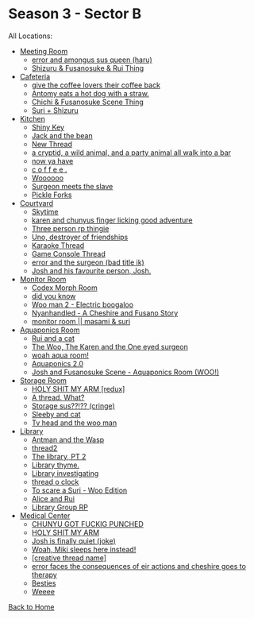# Season 3 - Sector B

All Locations:
* [Meeting Room](https://astreatss.github.io/PD-Season-3-Archive/sector_b/Danganronpa_%20Prospective%20Despair%20-%20Sector%20B%20%28KG%29%20-%20meeting-room%20%5B867760462947156058%5D.html)
  * [error and amongus sus queen (haru)](https://astreatss.github.io/PD-Season-3-Archive/sector_b/meeting_room/Danganronpa_%20Prospective%20Despair%20-%20meeting-room%20-%20error%20and%20amongus%20sus%20queen%20(haru)%20%5B887072750181695528%5D.html)
  * [Shizuru & Fusanosuke & Rui Thing](https://astreatss.github.io/PD-Season-3-Archive/sector_b/meeting_room/Danganronpa_%20Prospective%20Despair%20-%20meeting-room%20-%20Shizuru%20%26%20Fusanosuke%20%26%20Rui%20Thing%20%5B886097717741375498%5D.html)
* [Cafeteria](https://astreatss.github.io/PD-Season-3-Archive/sector_b/Danganronpa_%20Prospective%20Despair%20-%20Sector%20B%20%28KG%29%20-%20cafeteria%20%5B869059893343182898%5D.html)
  * [give the coffee lovers their coffee back](https://astreatss.github.io/PD-Season-3-Archive/sector_b/cafeteria/Danganronpa_%20Prospective%20Despair%20-%20cafeteria%20-%20give%20the%20coffee%20lovers%20their%20coffee%20back%20%5B898961103986491392%5D.html)
  * [Antomy eats a hot dog with a straw.](https://astreatss.github.io/PD-Season-3-Archive/sector_b/cafeteria/Danganronpa_%20Prospective%20Despair%20-%20cafeteria%20-%20Antomy%20eats%20a%20hot%20dog%20with%20a%20straw.%20%5B898712048857411594%5D.html)
  * [Chichi & Fusanosuke Scene Thing](https://astreatss.github.io/PD-Season-3-Archive/sector_b/cafeteria/Danganronpa_%20Prospective%20Despair%20-%20cafeteria%20-%20Chichi%20%26%20Fusanosuke%20Scene%20Thing%20%5B889330878508064829%5D.html)
  * [Suri + Shizuru](https://astreatss.github.io/PD-Season-3-Archive/sector_b/cafeteria/Danganronpa_%20Prospective%20Despair%20-%20cafeteria%20-%20Suri%20%2B%20Shizuru%20%5B884887396158701578%5D.html)
* [Kitchen](https://astreatss.github.io/PD-Season-3-Archive/sector_b/Danganronpa_%20Prospective%20Despair%20-%20Sector%20B%20%28KG%29%20-%20kitchen%20%5B869059853002375178%5D.html)
  * [Shiny Key](https://astreatss.github.io/PD-Season-3-Archive/sector_b/kitchen/Danganronpa_%20Prospective%20Despair%20-%20kitchen%20-%20Shiny%20Key%20%5B885308893864001596%5D.html)
  * [Jack and the bean](https://astreatss.github.io/PD-Season-3-Archive/sector_b/kitchen/Danganronpa_%20Prospective%20Despair%20-%20kitchen%20-%20Jack%20and%20the%20bean%20%5B902212101047742526%5D.html)
  * [New Thread](https://astreatss.github.io/PD-Season-3-Archive/sector_b/kitchen/Danganronpa_%20Prospective%20Despair%20-%20kitchen%20-%20New%20Thread%20%5B900213212316852266%5D.html)
  * [a cryptid, a wild animal, and a party animal all walk into a bar](https://astreatss.github.io/PD-Season-3-Archive/sector_b/kitchen/Danganronpa_%20Prospective%20Despair%20-%20kitchen%20-%20a%20cryptid%2C%20a%20wild%20animal%2C%20and%20a%20party%20animal%20all%20walk%20into%20a%20bar%20%5B896809361077309480%5D.html)
  * [now ya have](https://astreatss.github.io/PD-Season-3-Archive/sector_b/kitchen/Danganronpa_%20Prospective%20Despair%20-%20kitchen%20-%20now%20ya%20have%20%5B892123100093747201%5D.html)
  * [c o f f e e .](https://astreatss.github.io/PD-Season-3-Archive/sector_b/kitchen/Danganronpa_%20Prospective%20Despair%20-%20kitchen%20-%20c%20o%20f%20f%20e%20e%20.%20%5B888836466812276761%5D.html)
  * [Woooooo](https://astreatss.github.io/PD-Season-3-Archive/sector_b/kitchen/Danganronpa_%20Prospective%20Despair%20-%20kitchen%20-%20Woooooo%20%5B885169241995759636%5D.html)
  * [Surgeon meets the slave](https://astreatss.github.io/PD-Season-3-Archive/sector_b/kitchen/Danganronpa_%20Prospective%20Despair%20-%20kitchen%20-%20Surgeon%20meets%20the%20slave%20%5B884914981479514133%5D.html)
  * [Pickle Forks](https://astreatss.github.io/PD-Season-3-Archive/sector_b/kitchen/Danganronpa_%20Prospective%20Despair%20-%20kitchen%20-%20Pickle%20Forks%20%5B884578091400298528%5D.html)
* [Courtyard](https://astreatss.github.io/PD-Season-3-Archive/sector_b/Danganronpa_%20Prospective%20Despair%20-%20Sector%20B%20%28KG%29%20-%20courtyard%20%5B869059913727475782%5D.html)
  * [Skytime](https://astreatss.github.io/PD-Season-3-Archive/sector_b/courtyard/Danganronpa_%20Prospective%20Despair%20-%20courtyard%20-%20Skytime%20%5B899427293884194879%5D.html)
  * [karen and chunyus finger licking good adventure](https://astreatss.github.io/PD-Season-3-Archive/sector_b/courtyard/Danganronpa_%20Prospective%20Despair%20-%20courtyard%20-%20karen%20and%20chunyus%20finger%20licking%20good%20adventure%20%5B889936547355451462%5D.html)
  * [Three person rp thingie](https://astreatss.github.io/PD-Season-3-Archive/sector_b/courtyard/Danganronpa_%20Prospective%20Despair%20-%20courtyard%20-%20Three%20person%20rp%20thingie%20%5B887523263754944513%5D.html)
  * [Uno, destroyer of friendships](https://astreatss.github.io/PD-Season-3-Archive/sector_b/courtyard/Danganronpa_%20Prospective%20Despair%20-%20courtyard%20-%20Uno%2C%20destroyer%20of%20friendships%20%5B886381681240584223%5D.html)
  * [Karaoke Thread](https://astreatss.github.io/PD-Season-3-Archive/sector_b/courtyard/Danganronpa_%20Prospective%20Despair%20-%20courtyard%20-%20Karaoke%20Thread%20%5B886380817625022545%5D.html)
  * [Game Console Thread](https://astreatss.github.io/PD-Season-3-Archive/sector_b/courtyard/Danganronpa_%20Prospective%20Despair%20-%20courtyard%20-%20Game%20Console%20Thread%20%5B886380647944454165%5D.html)
  * [error and the surgeon (bad title ik)](https://astreatss.github.io/PD-Season-3-Archive/sector_b/courtyard/Danganronpa_%20Prospective%20Despair%20-%20courtyard%20-%20error%20and%20the%20surgeon%20(bad%20title%20ik)%20%5B885255907049619518%5D.html)
  * [Josh and his favourite person, Josh.](https://astreatss.github.io/PD-Season-3-Archive/sector_b/courtyard/Danganronpa_%20Prospective%20Despair%20-%20courtyard%20-%20Josh%20and%20his%20favourite%20person%2C%20Josh.%20%5B884871520621588520%5D.html)
* [Monitor Room](https://astreatss.github.io/PD-Season-3-Archive/sector_b/Danganronpa_%20Prospective%20Despair%20-%20Sector%20B%20%28KG%29%20-%20monitor-room%20%5B869060064084910150%5D.html)
  * [Codex Morph Room](https://astreatss.github.io/PD-Season-3-Archive/sector_b/monitor_room/Danganronpa_%20Prospective%20Despair%20-%20monitor-room%20-%20Codex%20Morph%20Room%20%5B902380258274201690%5D.html)
  * [did you know](https://astreatss.github.io/PD-Season-3-Archive/sector_b/monitor_room/Danganronpa_%20Prospective%20Despair%20-%20monitor-room%20-%20did%20you%20know%20%5B889272098625847377%5D.html)
  * [Woo man 2 - Electric boogaloo](https://astreatss.github.io/PD-Season-3-Archive/sector_b/monitor_room/Danganronpa_%20Prospective%20Despair%20-%20monitor-room%20-%20Woo%20man%202%20-%20Electric%20boogaloo%20%5B888806167776727040%5D.html)
  * [Nyanhandled - A Cheshire and Fusano Story](https://astreatss.github.io/PD-Season-3-Archive/sector_b/monitor_room/Danganronpa_%20Prospective%20Despair%20-%20monitor-room%20-%20Nyanhandled%20-%20A%20Cheshire%20and%20Fusano%20Story%20%5B888189653562314763%5D.html)
  * [monitor room \|\| masami & suri](https://astreatss.github.io/PD-Season-3-Archive/sector_b/monitor_room/Danganronpa_%20Prospective%20Despair%20-%20monitor-room%20-%20monitor%20room%20__%20masami%20%26%20suri%20%5B885958158311374859%5D.html)
* [Aquaponics Room](https://astreatss.github.io/PD-Season-3-Archive/sector_b/Danganronpa_%20Prospective%20Despair%20-%20Sector%20B%20%28KG%29%20-%20aquaponics-room%20%5B869060366909444096%5D.html)
  * [Rui and a cat](https://astreatss.github.io/PD-Season-3-Archive/sector_b/aquaponics_room/Danganronpa_%20Prospective%20Despair%20-%20aquaponics-room%20-%20Rui%20and%20a%20cat%20%5B891761149580804197%5D.html)
  * [The Woo, The Karen and the One eyed surgeon](https://astreatss.github.io/PD-Season-3-Archive/sector_b/aquaponics_room/Danganronpa_%20Prospective%20Despair%20-%20aquaponics-room%20-%20The%20Woo%2C%20The%20Karen%20and%20the%20One%20eyed%20surgeon%20%5B891343980162322492%5D.html)
  * [woah aqua room!](https://astreatss.github.io/PD-Season-3-Archive/sector_b/aquaponics_room/Danganronpa_%20Prospective%20Despair%20-%20aquaponics-room%20-%20woah%20aqua%20room!%20%5B888803565177544764%5D.html)
  * [Aquaponics 2.0](https://astreatss.github.io/PD-Season-3-Archive/sector_b/aquaponics_room/Danganronpa_%20Prospective%20Despair%20-%20aquaponics-room%20-%20Aquaponics%202.0%20%5B888163444526809188%5D.html)
  * [Josh and Fusanosuke Scene - Aquaponics Room (WOO!)](https://astreatss.github.io/PD-Season-3-Archive/sector_b/aquaponics_room/Danganronpa_%20Prospective%20Despair%20-%20aquaponics-room%20-%20Josh%20and%20Fusanosuke%20Scene%20-%20Aquaponics%20Room%20(WOO!)%20%5B884906449636032524%5D.html)
* [Storage Room](https://astreatss.github.io/PD-Season-3-Archive/sector_b/Danganronpa_%20Prospective%20Despair%20-%20Sector%20B%20%28KG%29%20-%20storage-room%20%5B869060408198172682%5D.html)
  * [HOLY SHIT MY ARM \[redux\]](https://astreatss.github.io/PD-Season-3-Archive/sector_b/storage_room/Danganronpa_%20Prospective%20Despair%20-%20storage-room%20-%20HOLY%20SHIT%20MY%20ARM%20%5Bredux%5D%20%5B903298053275009025%5D.html)
  * [A thread. What?](https://astreatss.github.io/PD-Season-3-Archive/sector_b/storage_room/Danganronpa_%20Prospective%20Despair%20-%20storage-room%20-%20A%20thread.%20What_%20%5B892170159391916033%5D.html)
  * [Storage sus??!?? (cringe)](https://astreatss.github.io/PD-Season-3-Archive/sector_b/storage_room/Danganronpa_%20Prospective%20Despair%20-%20storage-room%20-%20Storage%20sus__!__%20(cringe)%20%5B890744548828008490%5D.html)
  * [Sleeby and cat](https://astreatss.github.io/PD-Season-3-Archive/sector_b/storage_room/Danganronpa_%20Prospective%20Despair%20-%20storage-room%20-%20Sleeby%20and%20cat%20%5B888857861424291930%5D.html)
  * [Tv head and the woo man](https://astreatss.github.io/PD-Season-3-Archive/sector_b/storage_room/Danganronpa_%20Prospective%20Despair%20-%20storage-room%20-%20Tv%20head%20and%20the%20woo%20man%20%5B885201318631845918%5D.html)
* [Library](https://astreatss.github.io/PD-Season-3-Archive/sector_b/Danganronpa_%20Prospective%20Despair%20-%20Sector%20B%20%28KG%29%20-%20library%20%5B869060850357518366%5D.html)
  * [Antman and the Wasp](https://astreatss.github.io/PD-Season-3-Archive/sector_b/library/Danganronpa_%20Prospective%20Despair%20-%20library%20-%20Antman%20and%20the%20Wasp%20%5B901403010725470228%5D.html)
  * [thread2](https://astreatss.github.io/PD-Season-3-Archive/sector_b/library/Danganronpa_%20Prospective%20Despair%20-%20library%20-%20thread2%20%5B901205255352627230%5D.html)
  * [The library, PT 2](https://astreatss.github.io/PD-Season-3-Archive/sector_b/library/Danganronpa_%20Prospective%20Despair%20-%20library%20-%20The%20library%2C%20PT%202%20%5B898711016710483979%5D.html)
  * [Library thyme.](https://astreatss.github.io/PD-Season-3-Archive/sector_b/library/Danganronpa_%20Prospective%20Despair%20-%20library%20-%20Library%20thyme.%20%5B893598896708788254%5D.html)
  * [Library investigating](https://astreatss.github.io/PD-Season-3-Archive/sector_b/library/Danganronpa_%20Prospective%20Despair%20-%20library%20-%20Library%20investigating%20%5B893317204450361354%5D.html)
  * [thread o clock](https://astreatss.github.io/PD-Season-3-Archive/sector_b/library/Danganronpa_%20Prospective%20Despair%20-%20library%20-%20thread%20o%20clock%20%5B887784100205846548%5D.html)
  * [To scare a Suri - Woo Edition](https://astreatss.github.io/PD-Season-3-Archive/sector_b/library/Danganronpa_%20Prospective%20Despair%20-%20library%20-%20To%20scare%20a%20Suri%20-%20Woo%20Edition%20%5B887690161687781426%5D.html)
  * [Alice and Rui](https://astreatss.github.io/PD-Season-3-Archive/sector_b/library/Danganronpa_%20Prospective%20Despair%20-%20library%20-%20Alice%20and%20Rui%20%5B885221167139524638%5D.html)
  * [Library Group RP](https://astreatss.github.io/PD-Season-3-Archive/sector_b/library/Danganronpa_%20Prospective%20Despair%20-%20library%20-%20Library%20Group%20RP%20%5B884954174385709188%5D.html)
* [Medical Center](https://astreatss.github.io/PD-Season-3-Archive/sector_b/Danganronpa_%20Prospective%20Despair%20-%20Sector%20B%20%28KG%29%20-%20medical-center%20%5B869061068129992764%5D.html)
  * [CHUNYU GOT FUCKIG PUNCHED](https://astreatss.github.io/PD-Season-3-Archive/sector_b/medical_center/Danganronpa_%20Prospective%20Despair%20-%20medical-center%20-%20CHUNYU%20GOT%20FUCKIG%20PUNCHED%20%5B894374010522054707%5D.html)
  * [HOLY SHIT MY ARM](https://astreatss.github.io/PD-Season-3-Archive/sector_b/medical_center/Danganronpa_%20Prospective%20Despair%20-%20medical-center%20-%20HOLY%20SHIT%20MY%20ARM%20%5B903062183255089203%5D.html)
  * [Josh is finally quiet (joke)](https://astreatss.github.io/PD-Season-3-Archive/sector_b/medical_center/Danganronpa_%20Prospective%20Despair%20-%20medical-center%20-%20Josh%20is%20finally%20quiet%20(joke)%20%5B902203136402391130%5D.html)
  * [Woah, Miki sleeps here instead!](https://astreatss.github.io/PD-Season-3-Archive/sector_b/medical_center/Danganronpa_%20Prospective%20Despair%20-%20medical-center%20-%20Woah%2C%20Miki%20sleeps%20here%20instead!%20%5B899639442602618890%5D.html)
  * [\[creative thread name\]](https://astreatss.github.io/PD-Season-3-Archive/sector_b/medical_center/Danganronpa_%20Prospective%20Despair%20-%20medical-center%20-%20%5Bcreative%20thread%20name%5D%20%5B895633178063171654%5D.html)
  * [error faces the consequences of eir actions and cheshire goes to therapy](https://astreatss.github.io/PD-Season-3-Archive/sector_b/medical_center/Danganronpa_%20Prospective%20Despair%20-%20medical-center%20-%20error%20faces%20the%20consequences%20%5B892440560714006528%5D.html)
  * [Besties](https://astreatss.github.io/PD-Season-3-Archive/sector_b/medical_center/Danganronpa_%20Prospective%20Despair%20-%20medical-center%20-%20Besties%20%5B892094950613844049%5D.html)
  * [Weeee](https://astreatss.github.io/PD-Season-3-Archive/sector_b/medical_center/Danganronpa_%20Prospective%20Despair%20-%20medical-center%20-%20Weeee%20%5B885898022737834034%5D.html)

[Back to Home](https://astreatss.github.io/PD-Season-3-Archive/)
